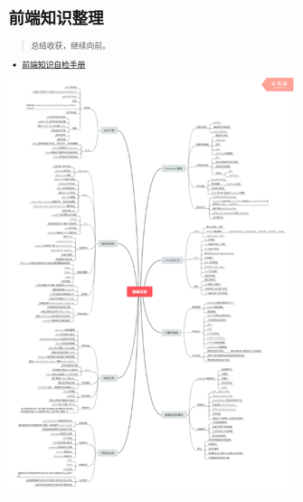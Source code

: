 # 前端知识整理

> 总结收获，继续向前。



* [前端知识自检手册](https://juejin.im/post/5cc1da82f265da036023b628)

![](./images/fed.png)